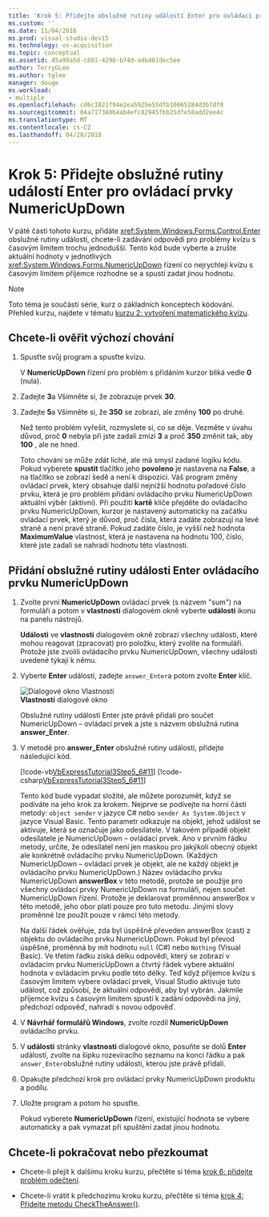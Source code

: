 ```yaml
---
title: 'Krok 5: Přidejte obslužné rutiny událostí Enter pro ovládací prvky NumericUpDown'
ms.custom: ''
ms.date: 11/04/2016
ms.prod: visual-studio-dev15
ms.technology: vs-acquisition
ms.topic: conceptual
ms.assetid: 45a99a5d-c881-4298-b74d-adb481dec5ee
author: TerryGLee
ms.author: tglee
manager: douge
ms.workload:
- multiple
ms.openlocfilehash: cd6c1021f94e2ea5925e55dfb10065284d3b7df0
ms.sourcegitcommit: 04a717340b4ab4efc82945fbb25dfe58add2ee4c
ms.translationtype: MT
ms.contentlocale: cs-CZ
ms.lasthandoff: 04/28/2018
---
```

# <a name="step-5-add-enter-event-handlers-for-the-numericupdown-controls"></a>Krok 5: Přidejte obslužné rutiny událostí Enter pro ovládací prvky NumericUpDown
V páté části tohoto kurzu, přidáte <xref:System.Windows.Forms.Control.Enter> obslužné rutiny událostí, chcete-li zadávání odpovědi pro problémy kvízu s časovým limitem trochu jednodušší. Tento kód bude vyberte a zrušte aktuální hodnoty v jednotlivých <xref:System.Windows.Forms.NumericUpDown> řízení co nejrychleji kvízu s časovým limitem příjemce rozhodne se a spustí zadat jinou hodnotu.  
  
> [!NOTE]
>  Toto téma je součástí série, kurz o základních konceptech kódování. Přehled kurzu, najdete v tématu [kurzu 2: vytvoření matematického kvízu](../ide/tutorial-2-create-a-timed-math-quiz.md).  
  
## <a name="to-verify-the-default-behavior"></a>Chcete-li ověřit výchozí chování  

1.  Spusťte svůj program a spusťte kvízu.  
  
     V **NumericUpDown** řízení pro problém s přidáním kurzor bliká vedle **0** (nula).  
  
2.  Zadejte **3**a Všimněte si, že zobrazuje prvek **30**.  
  
3.  Zadejte **5**a Všimněte si, že **350** se zobrazí, ale změny **100** po druhé.  
  
     Než tento problém vyřešit, rozmyslete si, co se děje. Vezměte v úvahu důvod, proč **0** nebyla při jste zadali zmizí **3** a proč **350** změnit tak, aby **100** , ale ne hned.  
  
     Toto chování se může zdát liché, ale má smysl zadané logiku kódu. Pokud vyberete **spustit** tlačítko jeho **povoleno** je nastavena na **False**, a na tlačítko se zobrazí šedě a není k dispozici. Váš program změny ovládací prvek, který obsahuje další nejnižší hodnotu pořadové číslo prvku, která je pro problém přidání ovládacího prvku NumericUpDown aktuální výběr (aktivní). Při použití **kartě** klíče přejděte do ovládacího prvku NumericUpDown, kurzor je nastavený automaticky na začátku ovládací prvek, který je důvod, proč čísla, která zadáte zobrazují na levé straně a není pravé straně. Pokud zadáte číslo, je vyšší než hodnota **MaximumValue** vlastnost, která je nastavena na hodnotu 100, číslo, které jste zadali se nahradí hodnotu této vlastnosti.  
  
## <a name="to-add-an-enter-event-handler-for-a-numericupdown-control"></a>Přidání obslužné rutiny události Enter ovládacího prvku NumericUpDown  
  
1.  Zvolte první **NumericUpDown** ovládací prvek (s názvem "sum") na formuláři a potom v **vlastnosti** dialogovém okně vyberte **události** ikonu na panelu nástrojů.  
  
     **Události** ve **vlastnosti** dialogovém okně zobrazí všechny události, které mohou reagovat (zpracovat) pro položku, který zvolíte na formuláři. Protože jste zvolili ovládacího prvku NumericUpDown, všechny události uvedené týkají k němu.  
  
2.  Vyberte **Enter** událostí, zadejte `answer_Enter`a potom zvolte **Enter** klíč.  
  
     ![Dialogové okno Vlastnosti](../ide/media/express_answerenter.png "Express_AnswerEnter")  
**Vlastnosti** dialogové okno  
  
     Obslužné rutiny události Enter jste právě přidali pro součet NumericUpDown – ovládací prvek a jste s názvem obslužná rutina **answer_Enter**.  

3.  V metodě pro **answer_Enter** obslužné rutiny události, přidejte následující kód.  

     [!code-vb[VbExpressTutorial3Step5_6#11](../ide/codesnippet/VisualBasic/step-5-add-enter-event-handlers-for-the-numericupdown-controls_1.vb)]
     [!code-csharp[VbExpressTutorial3Step5_6#11](../ide/codesnippet/CSharp/step-5-add-enter-event-handlers-for-the-numericupdown-controls_1.cs)]  

     Tento kód bude vypadat složité, ale můžete porozumět, když se podíváte na jeho krok za krokem. Nejprve se podívejte na horní části metody: `object sender` v jazyce C# nebo `sender As System.Object` v jazyce Visual Basic. Tento parametr odkazuje na objekt, jehož událost se aktivuje, která se označuje jako odesílatele. V takovém případě objekt odesílatele je NumericUpDown – ovládací prvek. Ano v prvním řádku metody, určíte, že odesílatel není jen maskou pro jakýkoli obecný objekt ale konkrétně ovládacího prvku NumericUpDown. (Každých NumericUpDown – ovládací prvek je objekt, ale ne každý objekt je ovládacího prvku NumericUpDown.) Název ovládacího prvku NumericUpDown **answerBox** v této metodě, protože se použije pro všechny ovládací prvky NumericUpDown na formuláři, nejen součet NumericUpDown řízení. Protože je deklarovat proměnnou answerBox v této metodě, jeho obor platí pouze pro tuto metodu. Jinými slovy proměnné lze použít pouze v rámci této metody.  

     Na další řádek ověřuje, zda byl úspěšně převeden answerBox (cast) z objektu do ovládacího prvku NumericUpDown. Pokud byl převod úspěšné, proměnná by mít hodnotu `null` (C#) nebo `Nothing` (Visual Basic). Ve třetím řádku získá délku odpovědí, který se zobrazí v ovládacím prvku NumericUpDown a čtvrtý řádek vybere aktuální hodnota v ovládacím prvku podle této délky. Teď když příjemce kvízu s časovým limitem vybere ovládací prvek, Visual Studio aktivuje tuto událost, což způsobí, že aktuální odpovědí, aby byl vybrán. Jakmile příjemce kvízu s časovým limitem spustí k zadání odpovědi na jiný, předchozí odpověď, nahradí s novou odpověď.  
  
4.  V **Návrhář formulářů Windows**, zvolte rozdíl **NumericUpDown** ovládacího prvku.  
  
5.  V **události** stránky **vlastnosti** dialogové okno, posuňte se dolů **Enter** událostí, zvolte na šipku rozevíracího seznamu na konci řádku a pak `answer_Enter`obslužné rutiny události, kterou jste právě přidali.  
  
6.  Opakujte předchozí krok pro ovládací prvky NumericUpDown produktu a podílu.  
  
7.  Uložte program a potom ho spusťte.  

     Pokud vyberete **NumericUpDown** řízení, existující hodnota se vybere automaticky a pak vymazat při spuštění zadat jinou hodnotu.  

## <a name="to-continue-or-review"></a>Chcete-li pokračovat nebo přezkoumat  
  
-   Chcete-li přejít k dalšímu kroku kurzu, přečtěte si téma [krok 6: přidejte problém odečtení](../ide/step-6-add-a-subtraction-problem.md).  
  
-   Chcete-li vrátit k předchozímu kroku kurzu, přečtěte si téma [krok 4: Přidejte metodu CheckTheAnswer()](../ide/step-4-add-the-checktheanswer-parens-method.md).
